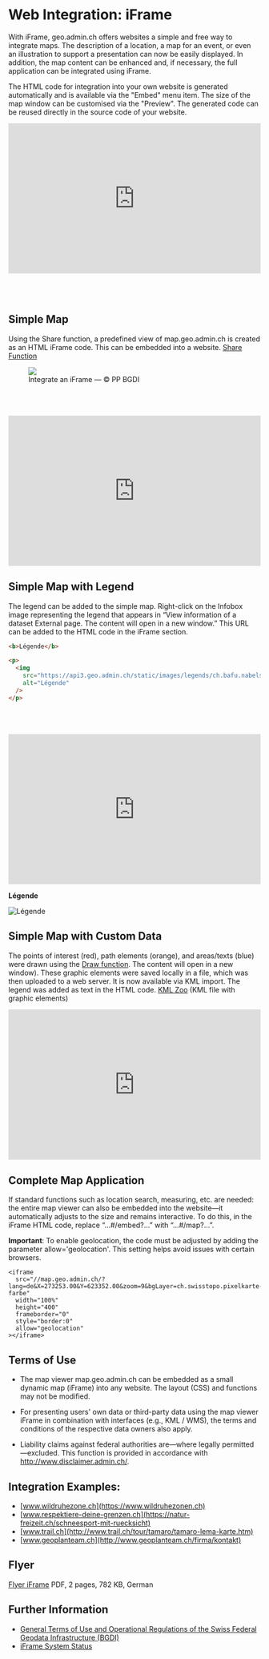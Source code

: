 # Web Integration: iFrame

With iFrame, geo.admin.ch offers websites a simple and free way to integrate maps. The description of a location, a map for an event, or even an illustration to support a presentation can now be easily displayed. In addition, the map content can be enhanced and, if necessary, the full application can be integrated using iFrame.

The HTML code for integration into your own website is generated automatically and is available via the "Embed" menu item. The size of the map window can be customised via the "Preview". The generated code can be reused directly in the source code of your website.

<iframe src="https://www.youtube.com/embed/lxyuHVf5FMw?si=wV1WLqUlAnNgYFLZ" title="YouTube video player" frameborder="0" allow="accelerometer; autoplay; clipboard-write; encrypted-media; gyroscope; picture-in-picture; web-share" referrerpolicy="strict-origin-when-cross-origin" style="border: 0;width: 100%;height: 300px;max-width: 100%;max-height: 100%;margin-bottom: 50px" allowfullscreen></iframe>

## Simple Map

Using the Share function, a predefined view of map.geo.admin.ch is created as an HTML iFrame code. This can be embedded into a website.
[Share Function](http://help.geo.admin.ch/?id=52&lang=fr)

<figure>
    <img src="../../static/iframe/iframe_02.avif" style="background-color: white">
    <figcaption>Integrate an iFrame — © PP BGDI</figcaption>
</figure>

<iframe src="https://map.geo.admin.ch/#/embed?lang=fr&center=2604139.32,1196887.78&z=10&topic=ech&crosshair=bowl,2604057.07,1196890&layers=ch.kantone.cadastralwebmap-farbe&bgLayer=void&catalogNodes=532,614" style="border: 0;width: 688px;height: 300px;max-width: 100%;max-height: 100%;margin-top: 50px;" allow="geolocation"></iframe>

## Simple Map with Legend

The legend can be added to the simple map. Right-click on the Infobox image representing the legend that appears in “View information of a dataset External page. The content will open in a new window.” This URL can be added to the HTML code in the iFrame section.

```html
<b>Légende</b>

<p>
  <img
    src="https://api3.geo.admin.ch/static/images/legends/ch.bafu.nabelstationen_en.png"
    alt="Légende"
  />
</p>
```

<iframe src="https://map.geo.admin.ch/#/embed?lang=fr&center=2604139.32,1196887.78&z=10&topic=ech&crosshair=bowl,2604057.07,1196890&layers=ch.kantone.cadastralwebmap-farbe&bgLayer=void&catalogNodes=532,614" style="border: 0;width: 688px;height: 300px;max-width: 100%;max-height: 100%;margin-top: 50px;" allow="geolocation"></iframe>

<b>Légende</b>

<p>
  <img
    src="https://api3.geo.admin.ch/static/images/legends/ch.bafu.nabelstationen_en.png"
    alt="Légende"
  />
</p>

## Simple Map with Custom Data

The points of interest (red), path elements (orange), and areas/texts (blue) were drawn using the [Draw function](http://help.geo.admin.ch/?id=67). The content will open in a new window).
These graphic elements were saved locally in a file, which was then uploaded to a web server. It is now available via KML import. The legend was added as text in the HTML code.
[KML Zoo](http://cms.geo.admin.ch/www.geo.admin.ch/kml/zoo.kml) (KML file with graphic elements)

<iframe src="https://map.geo.admin.ch/#/embed?lang=fr&center=2686005.42,1248779&z=10&topic=ech&layers=ch.kantone.cadastralwebmap-farbe;KML%7Chttps://cms.geo.admin.ch/www.geo.admin.ch/kml/zoo.kml@style=geoadmin@clampToGround=false&bgLayer=ch.swisstopo.pixelkarte-farbe" style="border: 0;width: 100%;height: 300px;max-width: 100%;max-height: 100%;" allow="geolocation"></iframe>

## Complete Map Application

If standard functions such as location search, measuring, etc. are needed: the entire map viewer can also be embedded into the website—it automatically adjusts to the size and remains interactive. To do this, in the iFrame HTML code, replace “…#/embed?…” with “…#/map?…”.

**Important**: To enable geolocation, the code must be adjusted by adding the parameter allow='geolocation'. This setting helps avoid issues with certain browsers.

```html{7}
<iframe
  src="//map.geo.admin.ch/?lang=de&X=273253.00&Y=623352.00&zoom=9&bgLayer=ch.swisstopo.pixelkarte-farbe"
  width="100%"
  height="400"
  frameborder="0"
  style="border:0"
  allow="geolocation"
></iframe>
```

## Terms of Use

- The map viewer map.geo.admin.ch can be embedded as a small dynamic map (iFrame) into any website. The layout (CSS) and functions may not be modified.

- For presenting users' own data or third-party data using the map viewer iFrame in combination with interfaces (e.g., KML / WMS), the terms and conditions of the respective data owners also apply.

- Liability claims against federal authorities are—where legally permitted—excluded. This function is provided in accordance with http://www.disclaimer.admin.ch/.

## Integration Examples:

- [www.wildruhezone.ch](https://www.wildruhezonen.ch)
- [www.respektiere-deine-grenzen.ch](https://natur-freizeit.ch/schneesport-mit-ruecksicht)
- [www.trail.ch](http://www.trail.ch/tour/tamaro/tamaro-lema-karte.htm)
- [www.geoplanteam.ch](http://www.geoplanteam.ch/firma/kontakt)

## Flyer

[Flyer iFrame](https://backend.geo.admin.ch/fileservice/sdweb-docs-prod-geoadminch-files/files/2022/11/25/587c3614-7087-4c9e-ac22-fe782c4531ec.pdf)
PDF, 2 pages, 782 KB, German

## Further Information

- [General Terms of Use and Operational Regulations of the Swiss Federal Geodata Infrastructure (BGDI)](https://www.geo.admin.ch/de/geo-dienstleistungen/geodienste/terms-of-use.html)
- [iFrame System Status](http://status.geo.admin.ch/460128)
